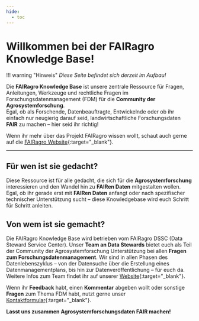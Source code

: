 ```yaml
---
hide:
  - toc
---
```


# Willkommen bei der FAIRagro Knowledge Base!


!!! warning "Hinweis" 
    _Diese Seite befindet sich derzeit im Aufbau!_


Die **FAIRagro Knowledge Base** ist unsere zentrale Ressource für Fragen, Anleitungen, Werkzeuge und rechtliche Fragen im Forschungsdatenmanagement (FDM) für die **Community der Agrosystemforschung**.  
Egal, ob als Forschende, Datenbeauftragte, Entwickelnde oder ob ihr einfach nur neugierig darauf seid, landwirtschaftliche Forschungsdaten **FAIR** zu machen – hier seid ihr richtig!

Wenn ihr mehr über das Projekt FAIRagro wissen wollt, schaut auch gerne auf die [FAIRagro Website](https://fairagro.net){:target="_blank"}.

---

## Für wen ist sie gedacht?
Diese Ressource ist für alle gedacht, die sich für die **Agrosystemforschung** interessieren und den Wandel hin zu **FAIRen Daten** mitgestalten wollen.  
Egal, ob ihr gerade erst mit **FAIRen Daten** anfangt oder nach spezifischer technischer Unterstützung sucht – diese Knowledgebase wird euch Schritt für Schritt anleiten.


## Von wem ist sie gemacht?
Die FAIRagro Knowledge Base wird betrieben vom FAIRagro DSSC (Data Steward Service Center).
Unser **Team an Data Stewards** bietet euch als Teil der Community der Agrosystemforschung Unterstützung bei allen **Fragen zum Forschungsdatenmanagement**.
Wir sind in allen Phasen des Datenlebenszyklus – von der Datensuche über die Erstellung eines Datenmanagementplans, bis hin zur Datenveröffentlichung – für euch da.  
Weitere Infos zum Team findet ihr auf unserer [Website](https://fairagro.net/helpdesk/){:target="_blank"}.

Wenn ihr **Feedback** habt, einen **Kommentar** abgeben wollt oder sonstige **Fragen** zum Thema FDM habt, nutzt gerne unser [Kontaktformular](https://fairagro.net/helpdesk/#helpdesk-form){:target="_blank"}.

**Lasst uns zusammen Agrosystemforschungsdaten FAIR machen!**
